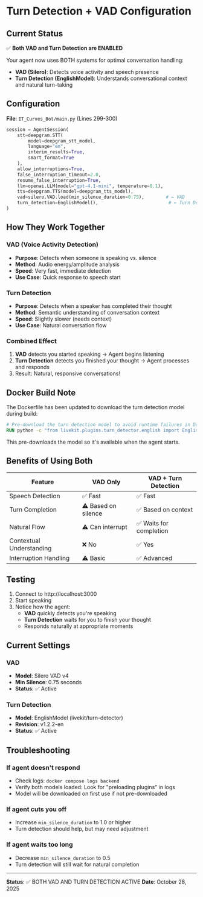 # Turn Detection + VAD Configuration

## Current Status
✅ **Both VAD and Turn Detection are ENABLED**

Your agent now uses BOTH systems for optimal conversation handling:
- **VAD (Silero)**: Detects voice activity and speech presence
- **Turn Detection (EnglishModel)**: Understands conversational context and natural turn-taking

## Configuration

**File**: `IT_Curves_Bot/main.py` (Lines 299-300)

```python
session = AgentSession(
    stt=deepgram.STT(
        model=deepgram_stt_model, 
        language="en",
        interim_results=True,
        smart_format=True
    ),
    allow_interruptions=True,
    false_interruption_timeout=2.0,
    resume_false_interruption=True,
    llm=openai.LLM(model="gpt-4.1-mini", temperature=0.1),
    tts=deepgram.TTS(model=deepgram_tts_model),
    vad=silero.VAD.load(min_silence_duration=0.75),        # ← VAD
    turn_detection=EnglishModel(),                          # ← Turn Detection
)
```

## How They Work Together

### VAD (Voice Activity Detection)
- **Purpose**: Detects when someone is speaking vs. silence
- **Method**: Audio energy/amplitude analysis
- **Speed**: Very fast, immediate detection
- **Use Case**: Quick response to speech start

### Turn Detection
- **Purpose**: Detects when a speaker has completed their thought
- **Method**: Semantic understanding of conversation context
- **Speed**: Slightly slower (needs context)
- **Use Case**: Natural conversation flow

### Combined Effect
1. **VAD** detects you started speaking → Agent begins listening
2. **Turn Detection** detects you finished your thought → Agent processes and responds
3. Result: Natural, responsive conversations!

## Docker Build Note

The Dockerfile has been updated to download the turn detection model during build:

```dockerfile
# Pre-download the turn detection model to avoid runtime failures in Docker
RUN python -c "from livekit.plugins.turn_detector.english import EnglishModel; EnglishModel()" || true
```

This pre-downloads the model so it's available when the agent starts.

## Benefits of Using Both

| Feature | VAD Only | VAD + Turn Detection |
|---------|----------|----------------------|
| Speech Detection | ✅ Fast | ✅ Fast |
| Turn Completion | ⚠️ Based on silence | ✅ Based on context |
| Natural Flow | ⚠️ Can interrupt | ✅ Waits for completion |
| Contextual Understanding | ❌ No | ✅ Yes |
| Interruption Handling | ⚠️ Basic | ✅ Advanced |

## Testing

1. Connect to http://localhost:3000
2. Start speaking
3. Notice how the agent:
   - **VAD** quickly detects you're speaking
   - **Turn Detection** waits for you to finish your thought
   - Responds naturally at appropriate moments

## Current Settings

### VAD
- **Model**: Silero VAD v4
- **Min Silence**: 0.75 seconds
- **Status**: ✅ Active

### Turn Detection
- **Model**: EnglishModel (livekit/turn-detector)
- **Revision**: v1.2.2-en
- **Status**: ✅ Active

## Troubleshooting

### If agent doesn't respond
- Check logs: `docker compose logs backend`
- Verify both models loaded: Look for "preloading plugins" in logs
- Model will be downloaded on first use if not pre-downloaded

### If agent cuts you off
- Increase `min_silence_duration` to 1.0 or higher
- Turn detection should help, but may need adjustment

### If agent waits too long
- Decrease `min_silence_duration` to 0.5
- Turn detection will still wait for natural completion

---

**Status**: ✅ BOTH VAD AND TURN DETECTION ACTIVE
**Date**: October 28, 2025

